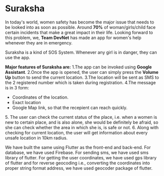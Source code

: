 # Suraksha
In today's world, women safety has become the major issue that needs to be looked into as soon as possible.
Around **70%** of woman/girls/child face certain incidents that make a great impact in their life. 
Looking forward to this problem, we, **Team DevNet** has made an app for women's help whenever they are in emergency.

Suraksha is a kind of SOS System. 
Whenever any girl is in danger, they can use the app.

**Major features of Suraksha are:**
         1.The app can be invoked using **Google Assistant**.
         2.Once the app is opened, the user can simply press the **Volume Up** button to send the current location.
         3.The location will be sent as SMS to the 2 registered number which is taken during registration.
         4.The message is in 3 form: <ul>
  <li> Coordinates of the location.</li>
                   <li>Exact location</li>
  <li>Google Map link, so that the recepient can reach quickly.</li></ul>
         5. The user can check the current status of the place, i.e. when a women is new to certain place, and is also alone, she would be definitely be afraid, so she can check whether the area in which she is, is safe or not. 
        6. Along with checking for current location, the user will get information about every unsafe location in 10km radius.

We have built the same using Flutter as the front-end and back-end. For database, we have used Firebase. For sending sms, we have used sms library of flutter. For getting the user coordinates, we have used gps library of flutter and for reverse geocoding i.e., converting the coordinates into proper string format address, we have used geocoder package of flutter.
